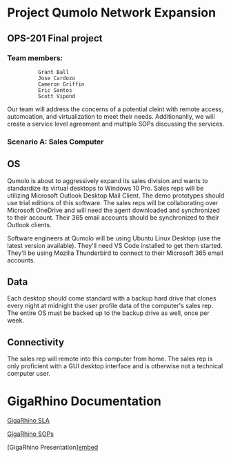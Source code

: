# Project Qumolo Network Expansion

## OPS-201 Final project

### Team members: 
              Grant Ball
              Jose Cardozo
              Cameron Griffin
              Eric Santos
              Scott Vipond

Our team will address the concerns of a potential cleint with remote access, automoation, and virtualization to meet their needs.  Additionanlly, we will create a service level agreement and multiple SOPs discussing the services.

### Scenario A: Sales Computer

## OS

Qumolo is about to aggressively expand its sales division and wants to standardize its virtual desktops to Windows 10 Pro. Sales reps will be utilizing Microsoft Outlook Desktop Mail Client. The demo prototypes should use trial editions of this software. The sales reps will be collaborating over Microsoft OneDrive and will need the agent downloaded and synchronized to their account. Their 365 email accounts should be synchronized to their Outlook clients.

Software engineers at Qumolo will be using Ubuntu Linux Desktop (use the latest version available). They'll need VS Code installed to get them started. They'll be using Mozilla Thunderbird to connect to their Microsoft 365 email accounts.

## Data

Each desktop should come standard with a backup hard drive that clones every night at midnight the user profile data of the computer's sales rep. The entire OS must be backed up to the backup drive as well, once per week.

## Connectivity

The sales rep will remote into this computer from home. The sales rep is only proficient with a GUI desktop interface and is otherwise not a technical computer user.

# GigaRhino Documentation
[GigaRhino SLA](https://docs.google.com/document/d/1VQbLdUTzTKj_ji2xKI-ohJhvIPesnM0Q_W7ywsxnXiE/edit?usp=sharing)

[GigaRhino SOPs](https://github.com/Grant-Ball/Project-Qumolo-Network-Expansion/wiki)

[GigaRhino Presentation][embed](https://drive.google.com/file/d/17r8rOuT3K344-dHVp1S0DZmyQxmdcpAF/view?usp=sharing)
